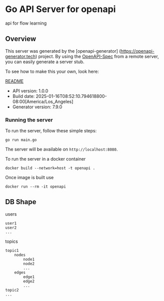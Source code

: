 # Go API Server for openapi

api for flow learning

## Overview
This server was generated by the [openapi-generator]
(https://openapi-generator.tech) project.
By using the [OpenAPI-Spec](https://github.com/OAI/OpenAPI-Specification) from a remote server, you can easily generate a server stub.

To see how to make this your own, look here:

[README](https://openapi-generator.tech)

- API version: 1.0.0
- Build date: 2025-01-16T08:52:10.794618800-08:00[America/Los_Angeles]
- Generator version: 7.9.0


### Running the server
To run the server, follow these simple steps:

```
go run main.go
```

The server will be available on `http://localhost:8080`.

To run the server in a docker container
```
docker build --network=host -t openapi .
```

Once image is built use
```
docker run --rm -it openapi
```

## DB Shape
users
    
    user1
    user2
    ...
topics
    
    topic1
        nodes
            node1
            node2
            ...
        edges
            edge1
            edge2
            ...
    topic2
    ...
